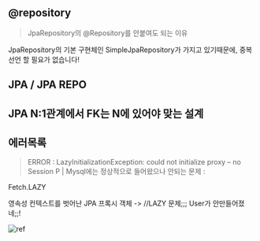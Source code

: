 
## @repository
> JpaRepository의 @Repository를 안붙여도 되는 이유

JpaRepository의 기본 구현체인 SimpleJpaRepository가 가지고 있기때문에, 중복선언 할 필요가 없습니다!


## JPA / JPA REPO


## JPA N:1관계에서 FK는 N에 있어야 맞는 설계

## 에러목록
> 	ERROR : LazyInitializationException: could not initialize proxy – no Session
P | Mysql에는 정상적으로 들어왔으나 안되는 문제 :

Fetch.LAZY

영속성 컨텍스트를 벗어난 JPA 프록시 객체 -> //LAZY 문제;;; User가 안만들어졌네;;!
 
![ref](https://bebong.tistory.com/entry/JPA-Lazy-Evaluation-LazyInitializationException-could-not-initialize-proxy-%E2%80%93-no-Session)

